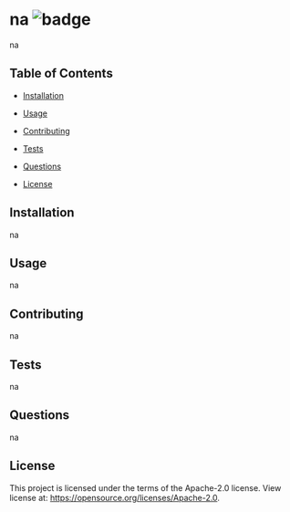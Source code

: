 
# na ![badge](https://img.shields.io/static/v1?label=license&message=Apache-2.0&color=blue)  
na

## Table of Contents

  * [Installation](#Installation)

  * [Usage](#Usage)

  * [Contributing](#Contributing)

  * [Tests](#Tests)

  * [Questions](#Questions)

  * [License](#License)


  ## Installation
  na


  ## Usage
  na


  ## Contributing
  na


  ## Tests
  na


  ## Questions
  na

## License
  This project is licensed under the terms of the Apache-2.0 license. View license at:
  https://opensource.org/licenses/Apache-2.0.
